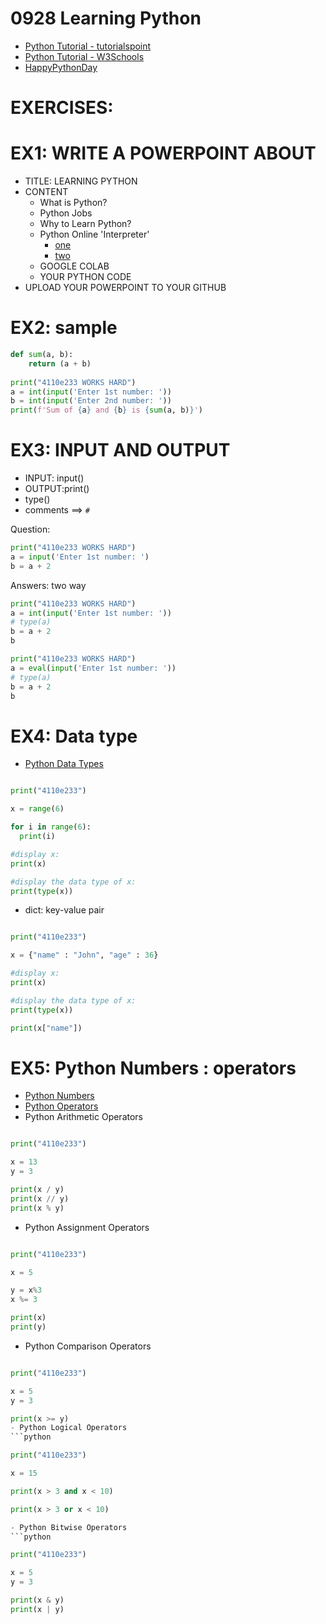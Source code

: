# 0928 Learning Python
- [Python Tutorial - tutorialspoint](https://www.tutorialspoint.com/python/index.htm)
- [Python Tutorial - W3Schools](https://www.w3schools.com/python/)
- [HappyPythonDay](https://github.com/MyFirstSecurity2020/HappyPythonDay)

# EXERCISES:

# EX1: WRITE A POWERPOINT ABOUT
- TITLE: LEARNING PYTHON
- CONTENT
  - What is Python?
  - Python Jobs
  - Why to Learn Python?
  - Python Online 'Interpreter'
    - [one](https://www.online-python.com/) 
    - [two](https://www.programiz.com/python-programming/online-compiler/)
  - GOOGLE COLAB
  - YOUR PYTHON CODE 
- UPLOAD YOUR POWERPOINT TO YOUR GITHUB

# EX2: sample
```python
def sum(a, b):
    return (a + b)
    
print("4110e233 WORKS HARD") 
a = int(input('Enter 1st number: '))
b = int(input('Enter 2nd number: '))
print(f'Sum of {a} and {b} is {sum(a, b)}')
```

# EX3: INPUT AND OUTPUT
- INPUT: input()
- OUTPUT:print()
- type()
- comments ==> `#`

Question: 
```python
print("4110e233 WORKS HARD")
a = input('Enter 1st number: ')
b = a + 2
```
Answers: two way

```python
print("4110e233 WORKS HARD")
a = int(input('Enter 1st number: '))
# type(a)
b = a + 2
b
```

```python
print("4110e233 WORKS HARD")
a = eval(input('Enter 1st number: '))
# type(a)
b = a + 2
b
```
# EX4: Data type
- [Python Data Types](https://www.w3schools.com/python/python_datatypes.asp)

```python

print("4110e233")

x = range(6)

for i in range(6):
  print(i)

#display x:
print(x)

#display the data type of x:
print(type(x)) 
```
- dict: key-value pair
```python

print("4110e233")

x = {"name" : "John", "age" : 36}

#display x:
print(x)

#display the data type of x:
print(type(x)) 

print(x["name"])
```

# EX5: Python Numbers : operators
- [Python Numbers](https://www.w3schools.com/python/python_numbers.asp)
- [Python Operators](https://www.w3schools.com/python/python_operators.asp)
- Python Arithmetic Operators
```python

print("4110e233")

x = 13
y = 3

print(x / y)
print(x // y)
print(x % y)
```
- Python Assignment Operators
```python

print("4110e233")

x = 5

y = x%3 
x %= 3

print(x)
print(y)
```
- Python Comparison Operators
```python

print("4110e233")

x = 5
y = 3

print(x >= y)
- Python Logical Operators
```python

print("4110e233")

x = 15

print(x > 3 and x < 10)

print(x > 3 or x < 10)

- Python Bitwise Operators
```python

print("4110e233")

x = 5
y = 3

print(x & y)
print(x | y)

```
